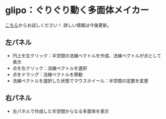# glipo：ぐりぐり動く多面体メイカー

[こちら](https://seytwo.github.io/glipo/)からお試しください！
詳しい情報は今後更新。

## 左パネル

- 円上を左クリック：半空間の法線ベクトルを作成、法線ベクトルが点として表示
- 点を左クリック：法線ベクトルを選択
- 点をドラッグ：法線ベクトルを移動
- 法線ベクトルを選択した状態でマウスホイール：半空間の定数を変更

## 右パネル

- 左パネルで作成した半空間からなる多面体を表示
